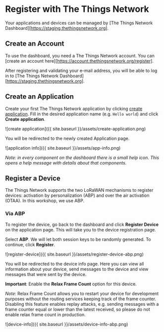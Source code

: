 # Register with The Things Network

Your applications and devices can be managed by [The Things Network Dashboard][https://staging.thethingsnetwork.org].

## Create an Account

To use the dashboard, you need a The Things Network account. You can [create an account here][https://account.thethingsnetwork.org/register].

After registering and validating your e-mail address, you will be able to log in to [The Things Network Dashboard][https://staging.thethingsnetwork.org].

## Create an Application

Create your first The Things Network application by clicking
[create application](https://staging.thethingsnetwork.org/applications/create).
Fill in the desired application name (e.g. `Hello world`) and click **Create application**.

![create application]({{ site.baseurl }}/assets/create-application.png)

You will be redirected to the newly created Application page.

![application info]({{ site.baseurl }}/assets/app-info.png)

*Note: in every component on the dashboard there is a small help icon.
This opens a help message with details about that components.*

## Register a Device

The Things Network supports the two LoRaWAN mechanisms to register devices:
activation by personalization (ABP) and over the air activation (OTAA). In this
workshop, we use ABP.

### Via ABP

To register the device, go back to the dashboard and click
**Register Device** on the application page. This will take you to the device
registration page.

Select **ABP**. We will let both session keys to be randomly generated. To continue,
click **Register**.

![register-device]({{ site.baseurl }}/assets/register-device-abp.png)

You will be redirected to the device info page. Here you can view all
information about your device, send messages to the device and view messages
that were sent by the device.

**Important**: Enable the **Relax Frame Count** option for this device.

*Note*: Relax Frame Count allows you to restart your device for development purposes
without the routing services keeping track of the frame counter. Disabling this feature enables replay attacks, e.g.
sending messages with a frame counter equal or lower than the latest received, so please do not enable relax frame count in production.

![device-info]({{ site.baseurl }}/assets/device-info-abp.png)